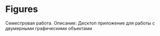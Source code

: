 # Figures
Семестровая работа.
Описание:
Десктоп приложение для работы с двумерными графическими объектами
